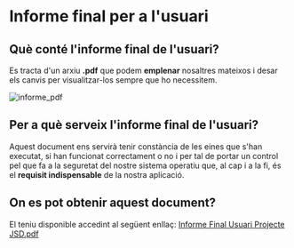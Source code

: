 # Informe final per a l'usuari

## Què conté l'informe final de l'usuari?

Es tracta d'un arxiu **.pdf** que podem **emplenar** nosaltres mateixos i desar els canvis per visualitzar-los sempre que ho necessitem.

![informe_pdf](https://user-images.githubusercontent.com/92753159/169624033-8e58f7b6-2829-45a0-bec1-708dff4290fc.png)

## Per a què serveix l'informe final de l'usuari?

Aquest document ens servirà tenir constància de les eines que s'han executat, si han funcionat correctament o no i per tal de portar un control pel que fa a la seguretat del nostre sistema operatiu que, al cap i a la fi, és el **requisit indispensable** de la nostra aplicació.

## On es pot obtenir aquest document?

El teniu disponible accedint al següent enllaç: [Informe Final Usuari Projecte JSD.pdf](https://github.com/2ASIX-2021-22/ProjecteJSD/files/8744913/Informe.Final.Usuari.Projecte.JSD.pdf) 
